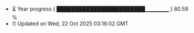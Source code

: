 - ⏳ Year progress { ████████████████████████▁▁▁▁▁▁ } 80.59 %
- ⏰ Updated on Wed, 22 Oct 2025 03:16:02 GMT


